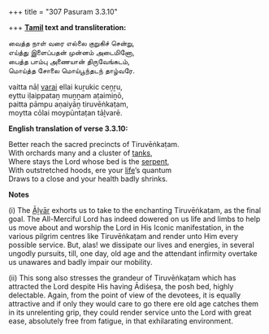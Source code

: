 +++
title = "307 Pasuram 3.3.10"

+++
**[Tamil](/definition/tamil#history "show Tamil definitions") text and transliteration:**

வைத்த நாள் வரை எல்லை குறுகிச் சென்று,  
எய்த்து இளைப்பதன் முன்னம் அடைமினோ,  
பைத்த பாம்பு அணையான் திருவேங்கடம்,  
மொய்த்த சோலை மொய்பூந்தடந் தாழ்வரே.

vaitta nāḷ [varai](/definition/varai#history "show varai definitions") ellai kuṟukic ceṉṟu,  
eyttu iḷaippataṉ muṉṉam aṭaimiṉō,  
paitta pāmpu aṇaiyāṉ tiruvēṅkaṭam,  
moytta cōlai moypūntaṭan tāḻvarē.

**English translation of verse 3.3.10:**

Better reach the sacred precincts of Tiruvēṅkaṭam.  
With orchards many and a cluster of [tanks](/definition/tank#history "show tanks definitions"),  
Where stays the Lord whose bed is the [serpent](/definition/serpent#history "show serpent definitions"),  
With outstretched hoods, ere your [life](/definition/life#history "show life definitions")’s quantum  
Draws to a close and your health badly shrinks.

**Notes**

\(i\) The [Āḻvār](/definition/aḻvar#vaishnavism "show Āḻvār definitions") exhorts us to take to the enchanting Tiruvēṅkaṭam, as the final goal. The All-Merciful Lord has indeed dowered on us life and limbs to help us move about and worship the Lord in His Iconic manifestation, in the various pilgrim centres like Tiruvēṅkaṭam and render unto Him every possible service. But, alas! we dissipate our lives and energies, in several ungodly pursuits, till, one day, old age and the attendant infirmity overtake us unawares and badly impair our mobility.

\(ii\) This song also stresses the grandeur of Tiruvēṅkaṭam which has attracted the Lord despite His having Ādiśeṣa, the posh bed, highly delectable. Again, from the point of view of the devotees, it is equally attractive and if only they would care to go there ere old age catches them in its unrelenting grip, they could render service unto the Lord with great ease, absolutely free from fatigue, in that exhilarating environment.


